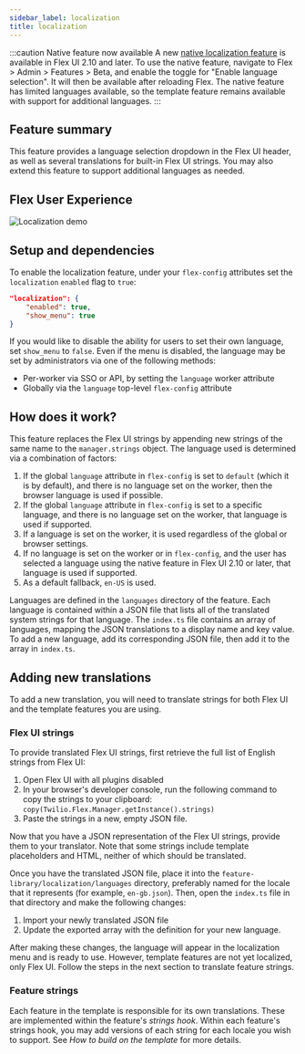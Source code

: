 ```yaml
---
sidebar_label: localization
title: localization
---
```


:::caution Native feature now available
A new [native localization feature](https://www.twilio.com/docs/flex/end-user-guide/change-display-language) is available in Flex UI 2.10 and later. To use the native feature, navigate to Flex > Admin > Features > Beta, and enable the toggle for "Enable language selection". It will then be available after reloading Flex. The native feature has limited languages available, so the template feature remains available with support for additional languages.
:::

## Feature summary

This feature provides a language selection dropdown in the Flex UI header, as well as several translations for built-in Flex UI strings. You may also extend this feature to support additional languages as needed.

## Flex User Experience

![Localization demo](/img/features/localization/localization.gif)

## Setup and dependencies

To enable the localization feature, under your `flex-config` attributes set the `localization` `enabled` flag to `true`:

```json
"localization": {
    "enabled": true,
    "show_menu": true
}
```

If you would like to disable the ability for users to set their own language, set `show_menu` to `false`. Even if the menu is disabled, the language may be set by administrators via one of the following methods:

- Per-worker via SSO or API, by setting the `language` worker attribute
- Globally via the `language` top-level `flex-config` attribute

## How does it work?

This feature replaces the Flex UI strings by appending new strings of the same name to the `manager.strings` object. The language used is determined via a combination of factors:

1. If the global `language` attribute in `flex-config` is set to `default` (which it is by default), and there is no language set on the worker, then the browser language is used if possible.
2. If the global `language` attribute in `flex-config` is set to a specific language, and there is no language set on the worker, that language is used if supported.
3. If a language is set on the worker, it is used regardless of the global or browser settings.
4. If no language is set on the worker or in `flex-config`, and the user has selected a language using the native feature in Flex UI 2.10 or later, that language is used if supported.
5. As a default fallback, `en-US` is used.

Languages are defined in the `languages` directory of the feature. Each language is contained within a JSON file that lists all of the translated system strings for that language. The `index.ts` file contains an array of languages, mapping the JSON translations to a display name and key value. To add a new language, add its corresponding JSON file, then add it to the array in `index.ts`.

## Adding new translations

To add a new translation, you will need to translate strings for both Flex UI and the template features you are using.

### Flex UI strings

To provide translated Flex UI strings, first retrieve the full list of English strings from Flex UI:

1. Open Flex UI with all plugins disabled
2. In your browser's developer console, run the following command to copy the strings to your clipboard: `copy(Twilio.Flex.Manager.getInstance().strings)`
3. Paste the strings in a new, empty JSON file.

Now that you have a JSON representation of the Flex UI strings, provide them to your translator. Note that some strings include template placeholders and HTML, neither of which should be translated.

Once you have the translated JSON file, place it into the `feature-library/localization/languages` directory, preferably named for the locale that it represents (for example, `en-gb.json`). Then, open the `index.ts` file in that directory and make the following changes:

1. Import your newly translated JSON file
2. Update the exported array with the definition for your new language.

After making these changes, the language will appear in the localization menu and is ready to use. However, template features are not yet localized, only Flex UI. Follow the steps in the next section to translate feature strings.

### Feature strings

Each feature in the template is responsible for its own translations. These are implemented within the feature's _strings hook_. Within each feature's strings hook, you may add versions of each string for each locale you wish to support. See _How to build on the template_ for more details.